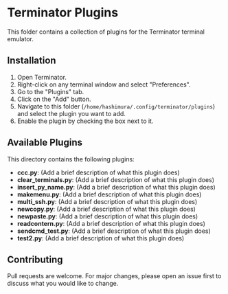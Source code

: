 # Terminator Plugins

This folder contains a collection of plugins for the Terminator terminal emulator.

## Installation

1.  Open Terminator.
2.  Right-click on any terminal window and select "Preferences".
3.  Go to the "Plugins" tab.
4.  Click on the "Add" button.
5.  Navigate to this folder (`/home/hashimura/.config/terminator/plugins`) and select the plugin you want to add.
6.  Enable the plugin by checking the box next to it.

## Available Plugins

This directory contains the following plugins:

*   **ccc.py**: (Add a brief description of what this plugin does)
*   **clear_terminals.py**: (Add a brief description of what this plugin does)
*   **insert_py_name.py**: (Add a brief description of what this plugin does)
*   **makemenu.py**: (Add a brief description of what this plugin does)
*   **multi_ssh.py**: (Add a brief description of what this plugin does)
*   **newcopy.py**: (Add a brief description of what this plugin does)
*   **newpaste.py**: (Add a brief description of what this plugin does)
*   **readcontern.py**: (Add a brief description of what this plugin does)
*   **sendcmd_test.py**: (Add a brief description of what this plugin does)
*   **test2.py**: (Add a brief description of what this plugin does)

## Contributing

Pull requests are welcome. For major changes, please open an issue first to discuss what you would like to change.
